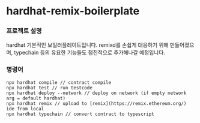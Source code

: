 # hardhat-remix-boilerplate

### 프로젝트 설명

hardhat 기본적인 보일러플레이트입니다. remixd를 손쉽게 대응하기 위해 만들어졌으며, typechain 등의 유요한 기능들도 점진적으로 추가해나갈 예정입니다.

### 명령어

```
npx hardhat compile // contract compile
npx hardhat test // run testcode
npx hardhat deploy --network // deploy on network (if empty network arg = default hardhat)
npx hardhat remix // upload to [remix](https://remix.ethereum.org/) ide from local
npx hardhat typechain // convert contract to typescript
```
